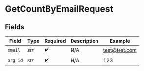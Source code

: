 # GetCountByEmailRequest


## Fields

| Field              | Type               | Required           | Description        | Example            |
| ------------------ | ------------------ | ------------------ | ------------------ | ------------------ |
| `email`            | *str*              | :heavy_check_mark: | N/A                | test@test.com      |
| `org_id`           | *str*              | :heavy_check_mark: | N/A                | 123                |